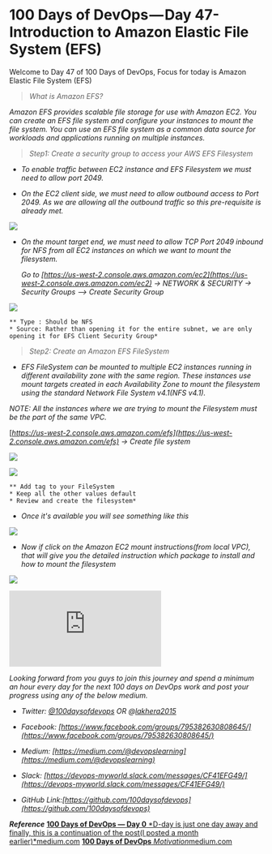 
# 100 Days of DevOps — Day 47-Introduction to Amazon Elastic File System (EFS)

Welcome to Day 47 of 100 Days of DevOps, Focus for today is Amazon Elastic File System (EFS)
> *What is Amazon EFS?*

*Amazon EFS provides scalable file storage for use with Amazon EC2. You can create an EFS file system and configure your instances to mount the file system. You can use an EFS file system as a common data source for workloads and applications running on multiple instances.*
> *Step1: Create a security group to access your AWS EFS Filesystem*

* *To enable traffic between EC2 instance and EFS Filesystem we must need to allow port 2049.*

* *On the EC2 client side, we must need to allow outbound access to Port 2049. As we are allowing all the outbound traffic so this pre-requisite is already met.*

![](https://cdn-images-1.medium.com/max/4908/1*jT-Q31ZY0BeQrIIFKinjFQ.png)

* *On the mount target end, we must need to allow TCP Port 2049 inbound for NFS from all EC2 instances on which we want to mount the filesystem.*

    *Go to [https://us-west-2.console.aws.amazon.com/ec2](https://us-west-2.console.aws.amazon.com/ec2) → NETWORK & SECURITY → Security Groups --> Create Security Group*

![](https://cdn-images-1.medium.com/max/3680/1*ccEOrnQQLWb2a9GgpzCdbg.png)

    ** Type : Should be NFS
    * Source: Rather than opening it for the entire subnet, we are only opening it for EFS Client Security Group*
> *Step2: Create an Amazon EFS FileSystem*

* *EFS FileSystem can be mounted to multiple EC2 instances running in different availability zone with the same region. These instances use mount targets created in each Availability Zone to mount the filesystem using the standard Network File System v4.1(NFS v4.1).*

*NOTE: All the instances where we are trying to mount the Filesystem must be the part of the same VPC.*

[*https://us-west-2.console.aws.amazon.com/efs](https://us-west-2.console.aws.amazon.com/efs) → Create file system*

![](https://cdn-images-1.medium.com/max/4640/1*KBn2vMS9zAuqrKbOBvXMCA.png)

![](https://cdn-images-1.medium.com/max/5024/1*IGK1zd1nuCMCzI99-bp1DA.png)

    ** Add tag to your FileSystem
    * Keep all the other values default
    * Review and create the filesystem*

* *Once it's available you will see something like this*

![](https://cdn-images-1.medium.com/max/5200/1*n4yVrjwu8b4jRXyU21JHWA.png)

* *Now if click on the Amazon EC2 mount instructions(from local VPC), that will give you the detailed instruction which package to install and how to mount the filesystem*

![](https://cdn-images-1.medium.com/max/2636/1*BDsdD2IdytyP8Hwkx0S99w.png)

<iframe src="https://medium.com/media/0fdee3daa3c505642c71b6213cdf5e20" frameborder=0></iframe>

*Looking forward from you guys to join this journey and spend a minimum an hour every day for the next 100 days on DevOps work and post your progress using any of the below medium.*

* *Twitter: [@100daysofdevops](http://twitter.com/100daysofdevops) OR @[lakhera2015](https://twitter.com/lakhera2015)*

* *Facebook: [https://www.facebook.com/groups/795382630808645/](https://www.facebook.com/groups/795382630808645/)*

* *Medium: [https://medium.com/@devopslearning](https://medium.com/@devopslearning)*

* *Slack: [https://devops-myworld.slack.com/messages/CF41EFG49/](https://devops-myworld.slack.com/messages/CF41EFG49/)*

* *GitHub Link:[https://github.com/100daysofdevops](https://github.com/100daysofdevops)*

***Reference***
[**100 Days of DevOps — Day 0**
*D-day is just one day away and finally, this is a continuation of the post(I posted a month earlier)*medium.com](https://medium.com/@devopslearning/100-days-of-devops-day-0-4f2c9750542d)
[**100 Days of DevOps**
*Motivation*medium.com](https://medium.com/@devopslearning/100-days-of-devops-81faf13bf772)
